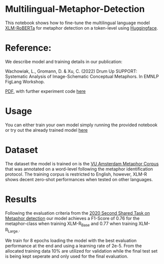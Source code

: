 # Multilingual-Metaphor-Detection

This notebook shows how to fine-tune the multilingual language model [XLM-RoBERTa](https://arxiv.org/pdf/1911.02116.pdf) for metaphor detection on a token-level using [Huggingface](https://huggingface.co/tasks/token-classification).

# Reference:

We describe model and training details in our publication:

Wachowiak, L., Gromann, D. & Xu, C. (2022) Drum Up SUPPORT: Systematic Analysis of Image-Schematic Conceptual Metaphors. In EMNLP FigLang Workshop.

[PDF](https://aclanthology.org/2022.flp-1.7/), with further experiment code [here](https://github.com/lwachowiak/ISCMs/tree/main)


# Usage
You can either train your own model simply running the provided notebook or try out the already trained model [here](https://huggingface.co/lwachowiak/Metaphor-Detection-XLMR)

# Dataset
The dataset the model is trained on is the [VU Amsterdam Metaphor Corpus](http://www.vismet.org/metcor/documentation/home.html) that was annotated on a word-level following the metaphor identification protocol. The training corpus is restricted to English, however, XLM-R shows decent zero-shot performances when tested on other languages. 

# Results
Following the evaluation criteria from the [2020 Second Shared Task on Metaphor detection](https://competitions.codalab.org/competitions/22188#results) our model achieves a F1-Score of 0.76 for the metaphor-class when training XLM-R<sub>Base</sub> and 0.77 when training XLM-R<sub>Large.</sub>. 

We train for 8 epochs loading the model with the best evaluation performance at the end and using a learning rate of 2e-5. From the allocated training data 10% are utilized for validation while the final test set is being kept seperate and only used for the final evaluation. 

